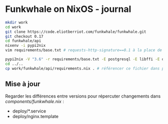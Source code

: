 # Funkwhale on NixOS - journal

```bash
mkdir work
cd work 
git clone https://code.eliotberriot.com/funkwhale/funkwhale.git
git checkout 0.17
cd funkwhale/api
nixenv -i pypi2nix
vim requirements/base.txt # requests-http-signature==0.1 à la place de git+https://github.com/EliotBerriot/requests-http-signature.git@signature-header-support

pypi2nix -V "3.6" -r requirements/base.txt -E postgresql -E libffi -E openssl -E openldap -E cyrus_sasl -E "pkgconfig libjpeg openjpeg zlib libtiff freetype lcms2 libwebp tcl"
cd ../..
cp work/funkwhale/api/requirements.nix . # référencer ce fichier dans packages/funkwhale.nix
```

## Mise à jour

Regarder les différences entre versions pour répercuter changements dans _components/funkwhale.nix_ :
- deploy/*.service
- deploy/nginx.template
